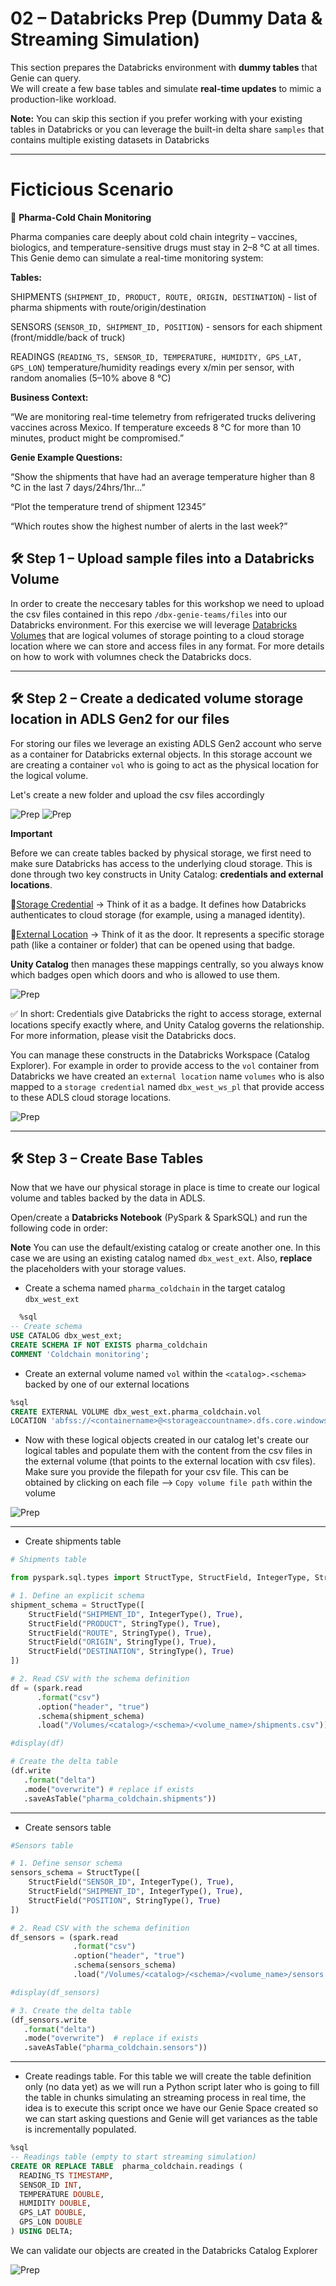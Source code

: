 # 02 – Databricks Prep (Dummy Data & Streaming Simulation)

This section prepares the Databricks environment with **dummy tables** that Genie can query.  
We will create a few base tables and simulate **real-time updates** to mimic a production-like workload.

**Note:** You can skip this section if you prefer working with your existing tables in Databricks or you can leverage the built-in delta share `samples` that contains multiple existing datasets in Databricks

---

# Ficticious Scenario

💊 **Pharma-Cold Chain Monitoring**

Pharma companies care deeply about cold chain integrity – vaccines, biologics, and temperature-sensitive drugs must stay in 2–8 °C at all times.
This Genie demo can simulate a real-time monitoring system:

**Tables:**

SHIPMENTS (`SHIPMENT_ID, PRODUCT, ROUTE, ORIGIN, DESTINATION`) - list of pharma shipments with route/origin/destination

SENSORS (`SENSOR_ID, SHIPMENT_ID, POSITION`) - sensors for each shipment (front/middle/back of truck)

READINGS (`READING_TS, SENSOR_ID, TEMPERATURE, HUMIDITY, GPS_LAT, GPS_LON`) temperature/humidity readings every x/min per sensor, with random anomalies (5–10% above 8 °C)

**Business Context:**

“We are monitoring real-time telemetry from refrigerated trucks delivering vaccines across Mexico. If temperature exceeds 8 °C for more than 10 minutes, product might be compromised.”

**Genie Example Questions:**

“Show the shipments that have had an average temperature higher than 8 °C in the last 7 days/24hrs/1hr...”

“Plot the temperature trend of shipment 12345”

“Which routes show the highest number of alerts in the last week?”

## 🛠️ Step 1 – Upload sample files into a Databricks Volume
In order to create the neccesary tables for this workshop we need to upload the csv files contained in this repo `/dbx-genie-teams/files` into our Databricks environment. For this exercise we will leverage [Databricks Volumes](https://learn.microsoft.com/en-us/azure/databricks/sql/language-manual/sql-ref-volumes) that are logical volumes of storage pointing to a cloud storage location where we can store and access files in any format. For more details on how to work with volumnes check the Databricks docs.

---
## 🛠️ Step 2 – Create a dedicated volume storage location in ADLS Gen2 for our files
For storing our files we leverage an existing ADLS Gen2 account who serve as a container for Databricks external objects. In this storage account we are creating a container `vol` who is going to act as the physical location for the logical volume.

Let's create a new folder and upload the csv files accordingly

![Prep](img/genie-prep1.png)
![Prep](img/genie-prep2.png)

**Important**

Before we can create tables backed by physical storage, we first need to make sure Databricks has access to the underlying cloud storage. This is done through two key constructs in Unity Catalog: **credentials and external locations**.

🔑[Storage Credential](https://learn.microsoft.com/en-us/azure/databricks/connect/unity-catalog/cloud-storage/storage-credentials) → Think of it as a badge. It defines how Databricks authenticates to cloud storage (for example, using a managed identity).

📂[External Location](https://learn.microsoft.com/en-us/azure/databricks/connect/unity-catalog/cloud-storage/external-locations) → Think of it as the door. It represents a specific storage path (like a container or folder) that can be opened using that badge.

**Unity Catalog** then manages these mappings centrally, so you always know which badges open which doors and who is allowed to use them.


![Prep](img/genie-prep3.png)



✅ In short: Credentials give Databricks the right to access storage, external locations specify exactly where, and Unity Catalog governs the relationship. For more information, please visit the Databricks docs.

You can manage these constructs in the Databricks Workspace (Catalog Explorer). For example in order to provide access to the `vol` container from Databricks we have created an `external location` name `volumes` who is also mapped to a `storage credential` named `dbx_west_ws_pl` that provide access to these ADLS cloud storage locations.

![Prep](img/genie-prep4.png)

---
## 🛠️ Step 3 – Create Base Tables

Now that we have our physical storage in place is time to create our logical volume and tables backed by the data in ADLS.

Open/create a **Databricks Notebook** (PySpark & SparkSQL) and run the following code in order:

**Note** You can use the default/existing catalog or create another one. In this case we are using an existing catalog named `dbx_west_ext`. Also, **replace** the placeholders with your storage values.

- Create a schema named `pharma_coldchain` in the target catalog `dbx_west_ext`

```sql
  %sql
-- Create schema 
USE CATALOG dbx_west_ext;
CREATE SCHEMA IF NOT EXISTS pharma_coldchain
COMMENT 'Coldchain monitoring';

```
- Create an external volume named `vol` within the `<catalog>.<schema>` backed by one of our external locations

```sql
%sql
CREATE EXTERNAL VOLUME dbx_west_ext.pharma_coldchain.vol
LOCATION 'abfss://<containername>@<storageaccountname>.dfs.core.windows.net/';

```

- Now with these logical objects created in our catalog let's create our logical tables and populate them with the content from the csv files in the external volume (that points to the external location with csv files). Make sure you provide the filepath for your csv file. This can be obtained by clicking on each file --> `Copy volume file path` within the volume


![Prep](img/genie-prep5.png)

---

- Create shipments table

```python
# Shipments table

from pyspark.sql.types import StructType, StructField, IntegerType, StringType

# 1. Define an explicit schema
shipment_schema = StructType([
    StructField("SHIPMENT_ID", IntegerType(), True),
    StructField("PRODUCT", StringType(), True),
    StructField("ROUTE", StringType(), True),
    StructField("ORIGIN", StringType(), True),
    StructField("DESTINATION", StringType(), True)
])

# 2. Read CSV with the schema definition 
df = (spark.read
      .format("csv")
      .option("header", "true")
      .schema(shipment_schema)
      .load("/Volumes/<catalog>/<schema>/<volume_name>/shipments.csv"))  #replace with your volume path

#display(df)

# Create the delta table
(df.write
   .format("delta")
   .mode("overwrite") # replace if exists
   .saveAsTable("pharma_coldchain.shipments"))

```

---

- Create sensors table

```python
#Sensors table

# 1. Define sensor schema
sensors_schema = StructType([
    StructField("SENSOR_ID", IntegerType(), True),
    StructField("SHIPMENT_ID", IntegerType(), True),
    StructField("POSITION", StringType(), True)
])

# 2. Read CSV with the schema definition 
df_sensors = (spark.read
              .format("csv")
              .option("header", "true")
              .schema(sensors_schema)
              .load("/Volumes/<catalog>/<schema>/<volume_name>/sensors.csv")) #replace with your volume path

#display(df_sensors)

# 3. Create the delta table
(df_sensors.write
   .format("delta")
   .mode("overwrite")  # replace if exists
   .saveAsTable("pharma_coldchain.sensors"))
```

---

- Create readings table. For this table we will create the table definition only (no data yet) as we will run a Python script later who is going to fill the table in chunks simulating an streaming process in real time, the idea is to execute this script   once we have our Genie Space created so we can start asking questions and Genie will get variances as the table is incrementally populated.

```sql
%sql
-- Readings table (empty to start streaming simulation)
CREATE OR REPLACE TABLE  pharma_coldchain.readings (
  READING_TS TIMESTAMP,
  SENSOR_ID INT,
  TEMPERATURE DOUBLE,
  HUMIDITY DOUBLE,
  GPS_LAT DOUBLE,
  GPS_LON DOUBLE
) USING DELTA;
```

We can validate our objects are created in the Databricks Catalog Explorer

![Prep](img/genie-prep6.png)
